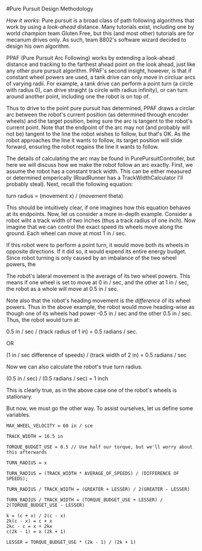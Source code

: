 #Pure Pursuit Design Methodology

*How it works*: Pure pursuit is a broad class of path following algorithms that work by using a
_look-ahead_ distance. Many tutorials exist, including one by world champion team Gluten Free, but
this (and most other) tutorials are for mecanum drives only. As such, team 8802's software wizard
decided to design his own algorithm.

PPAF (Pure Pursuit Arc Following) works by extending a look-ahead distance and tracking to the
farthest ahead point on the look ahead, just like any other pure pursuit algorithm. PPAF's second
insight, however, is that if constant wheel powers are used, a tank drive can only move in circluar
arcs of varying radii. For example, a tank drive can perform a point turn (a circle with radius 0),
can drive straight (a circle with radius infinity), or can turn around another point, including one
the robot is on top of.

Thus to drive to the point pure pursuit has determined, PPAF draws a circlar arc between the robot's
current position (as determined through encoder wheels) and the target position, being sure the
arc is tangent to the robot's current point. Note that the endpoint of the arc may not (and probably
will not be) tangent to the line the robot wishes to follow, but that's OK. As the robot approaches
the line it wants to follow, its target position will slide forward, ensuring the robot regains the
line it wants to follow.

The details of calculating the arc may be found in PurePursuitController, but here we will discuss
how we make the robot follow an arc exactly. First, we assume the robot has a constant track width.
This can be either measured or determined emperically (RoadRunner has a TrackWidthCalculator I'll
probably steal). Next, recall the following equation:

turn radius = (movement x) / (movement theta)

This should be intuitively clear, if one imagines how this equation behaves at its endpoints. Now,
let us consider a more in-depth example. Consider a robot wiht a track width of two inches (thus
a track radius of one inch). Now imagine that we can control the exact speed its wheels move along
the ground. Each wheel can move at most 1 in / sec.

If this robot were to perform a point turn, it would move both its wheels in opposite directions.
If it did so, it would expend its entire energy budget. Since robot turning is only caused by an
imbalance of the two wheel powers, the

The robot's lateral movement is the average of its two wheel powers. This means if one wheel is set
to move at 0 in / sec, and the other at 1 in / sec, the robot as a whole will move at 0.5 in / sec.

Note also that the robot's heading movement is the *difference* of its wheel powers. Thus in the
above example, the robot would move heading-wise as though one of its wheels had power -0.5 in / sec
and the other 0.5 in / sec. Thus, the robot would turn at:

0.5 in / sec / (track radius of 1 in) = 0.5 radians / sec.

OR

(1 in / sec difference of speeds) / (track width of 2 in) =  0.5 radians / sec

Now we can also calculate the robot's true turn radius.

(0.5 in / sec) / (0.5 radians / sec) = 1 inch

This is clearly true, as in the above case one of the robot's wheels is stationary.

But now, we must go the other way. To assist ourselves, let us define some variables.

```
MAX_WHEEL_VELOCITY = 60 in / sce

TRACK_WIDTH = 16.5 in

TORQUE_BUDGET_USE = 0.5 // Use half our torque, but we'll worry about this afterwards

TURN_RADIUS = x
```

```
TURN_RADIUS = (TRACK_WIDTH * AVERAGE_OF_SPEEDS) / (DIFFERENCE OF SPEEDS);

TURN_RADIUS / TRACK_WIDTH = (GREATER + LESSER) / 2(GREATER - LESSER)

TURN_RADIUS / TRACK_WIDTH = (TORQUE_BUDGET_USE + LESSER) / 2(TORQUE_BUDGET_USE - LESSER)

k = (c + x) / 2(c - x)
2k(c - x) = c + x
2kc - c = x + 2kx
c(2k - 1) = x (2k + 1)

LESSER = TORQUE_BUDGET_USE * (2k - 1) / (2k + 1)
```


